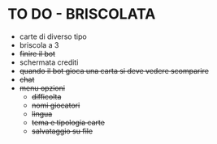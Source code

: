 # TO DO -  BRISCOLATA
- carte di diverso tipo
- briscola a 3
- ~~finire il bot~~
- schermata crediti
- ~~quando il bot gioca una carta si deve vedere scomparire~~
- ~~chat~~
- ~~menu opzioni~~
  - ~~difficolta~~
  - ~~nomi giocatori~~
  - ~~lingua~~
  - ~~tema e tipologia carte~~
  - ~~salvataggio su file~~